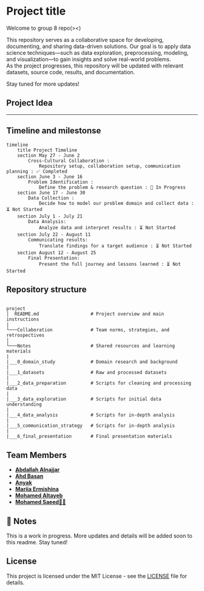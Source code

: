 # Project title

Welcome to group 8 repo(><)  

This repository serves as a collaborative space for developing, documenting,
and sharing data-driven solutions. Our goal is to apply data
science techniques—such as data exploration,
preprocessing, modeling, and visualization—to gain insights and
solve real-world problems.  
As the project progresses, this repository will be updated with relevant datasets,
source code, results, and documentation.  

Stay tuned for more updates!

## Project Idea

----

## Timeline and milestonse

```mermaid
timeline
    title Project Timeline
    section May 27 - June 2
        Cross-Cultural Collaboration :
            Repository setup, collaboration setup, communication planning : ✅ Completed
    section June 3 - June 16
        Problem Identification :
            Define the problem & research question : 🔄 In Progress
    section June 17 - June 30
        Data Collection :
            Decide how to model our problem domain and collect data : ⏳ Not Started
    section July 1 - July 21
        Data Analysis:
            Analyze data and interpret results : ⏳ Not Started
    section July 22 - August 11
        Communicating results:
            Translate findings for a target audience : ⏳ Not Started
    section August 12 - August 25
        Final Presentation:
            Present the full journey and lessons learned : ⏳ Not Started
```

## Repository structure

```text

project
│  README.md                   # Project overview and main instructions        
|   
└───Collaboration              # Team norms, strategies, and retrospectives
│
└───Notes                      # Shared resources and learning materials
|
|___0_domain_study             # Domain research and background
|
|___1_datasets                 # Raw and processed datasets
|
|___2_data_preparation         # Scripts for cleaning and processing data
|
|___3_data_exploration         # Scripts for initial data understanding
|
|___4_data_analysis            # Scripts for in-depth analysis
|
|___5_communication_strategy   # Scripts for in-depth analysis
|
|___6_final_presentation       # Final presentation materials
```

## Team Members

- **ِ[Abdallah Alnajjar](https://github.com/theabdallahnjr)**
- **[Ahd Basan](https://github.com/ahdbasan)**
- **[Anyak](https://github.com/Anyak7)**
- **[Mariia Ermishina](https://github.com/ermishina)**
- **[Mohamed Altayeb](https://github.com/Mo-Altayeb)**
- **[Mohamed Saeed👨‍💻](https://github.com/Tbaosman)**

## 📌 Notes

This is a work in progress. More updates and details will be added soon to
this readme. Stay tuned!

## License

This project is licensed under the MIT License - 
see the [LICENSE](https://choosealicense.com/licenses/mit/) file for details.
